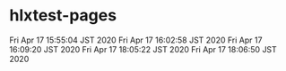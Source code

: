 # hlxtest-pages

Fri Apr 17 15:55:04 JST 2020
Fri Apr 17 16:02:58 JST 2020
Fri Apr 17 16:09:20 JST 2020
Fri Apr 17 18:05:22 JST 2020
Fri Apr 17 18:06:50 JST 2020
